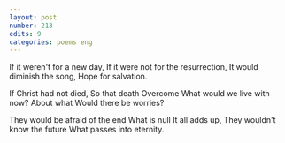 ```yaml
---
layout: post
number: 213
edits: 9
categories: poems eng
---
```


If it weren't for a new day,
If it were not for the resurrection, 
It would diminish the song,
Hope for salvation. 

If Christ had not died, 
So that death 
Overcome 
What would we live with now?
About what 
Would there be worries?

They would be afraid of the end
What is null 
It all adds up,
They wouldn't know the future 
What passes into eternity.
